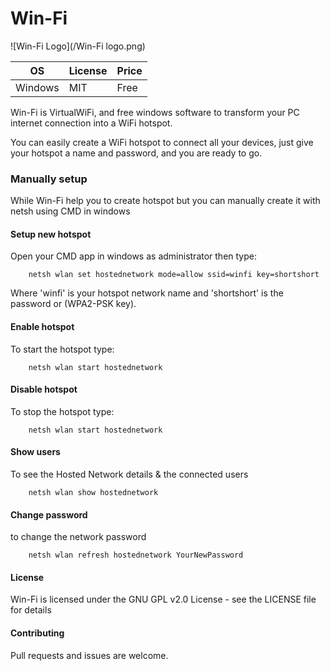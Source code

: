 # Win-Fi
![Win-Fi Logo](/Win-Fi logo.png)

OS | License | Price
--- | --- | ---
Windows | MIT | Free


Win-Fi is VirtualWiFi, and free windows software to transform your PC internet connection into a WiFi hotspot.

You can easily create a WiFi hotspot to connect all your devices, just give your hotspot a name and password, and you are ready to go. 


### Manually setup

While Win-Fi help you to create hotspot but you can manually create it with netsh using CMD in windows

#### Setup new hotspot

Open your CMD app in windows as administrator then type:

```
    netsh wlan set hostednetwork mode=allow ssid=winfi key=shortshort
```

Where 'winfi' is your hotspot network name and 'shortshort' is the password or (WPA2-PSK key).

#### Enable hotspot

To start the hotspot type:

```
    netsh wlan start hostednetwork
```

#### Disable hotspot

To stop the hotspot type:


```
    netsh wlan start hostednetwork
```

#### Show users

To see the Hosted Network details & the connected users


```
    netsh wlan show hostednetwork
```

#### Change password


to change the network password

```
    netsh wlan refresh hostednetwork YourNewPassword
```

#### License

Win-Fi is licensed under the GNU GPL v2.0 License - see the LICENSE file for details

#### Contributing

Pull requests and issues are welcome.
